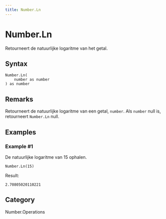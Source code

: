 ```yaml
---
title: Number.Ln
---
```


# Number.Ln


Retourneert de natuurlijke logaritme van het getal.


## Syntax

```powerquery
Number.Ln(
    number as number
) as number
```


## Remarks

Retourneert de natuurlijke logaritme van een getal, <code>number</code>. Als <code>number</code> null is, retourneert <code>Number.Ln</code> null.


## Examples

### Example #1 
De natuurlijke logaritme van 15 ophalen.
```powerquery
Number.Ln(15)
```

Result: 
```powerquery
2.70805020110221
```




## Category
Number.Operations
